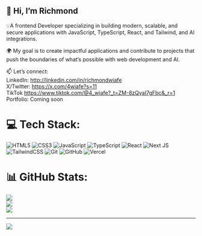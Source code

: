 ## 👋 Hi, I’m Richmond

💡A frontend Developer specializing in building modern, scalable, and secure applications with JavaScript, TypeScript, React, and Tailwind, and AI integrations.

🌍 My goal is to create impactful applications and contribute to projects that push the boundaries of what’s possible with web development and AI.

📫 Let’s connect: <br/>
LinkedIn: http://linkedin.com/in/richmondwiafe <br/>
X/Twitter: https://x.com/4wiafe?s=11 <br/>
TikTok https://www.tiktok.com/@4_wiafe?_t=ZM-8zQyaI7gFbc&_r=1 <br/>
Portfolio: Coming soon <br/>



# 💻 Tech Stack:
![HTML5](https://img.shields.io/badge/html5-%23E34F26.svg?style=for-the-badge&logo=html5&logoColor=white) ![CSS3](https://img.shields.io/badge/css3-%231572B6.svg?style=for-the-badge&logo=css3&logoColor=white) ![JavaScript](https://img.shields.io/badge/javascript-%23323330.svg?style=for-the-badge&logo=javascript&logoColor=%23F7DF1E) ![TypeScript](https://img.shields.io/badge/typescript-%23007ACC.svg?style=for-the-badge&logo=typescript&logoColor=white) ![React](https://img.shields.io/badge/react-%2320232a.svg?style=for-the-badge&logo=react&logoColor=%2361DAFB) ![Next JS](https://img.shields.io/badge/Next-black?style=for-the-badge&logo=next.js&logoColor=white) ![TailwindCSS](https://img.shields.io/badge/tailwindcss-%2338B2AC.svg?style=for-the-badge&logo=tailwind-css&logoColor=white) ![Git](https://img.shields.io/badge/git-%23F05033.svg?style=for-the-badge&logo=git&logoColor=white) ![GitHub](https://img.shields.io/badge/github-%23121011.svg?style=for-the-badge&logo=github&logoColor=white) ![Vercel](https://img.shields.io/badge/vercel-%23000000.svg?style=for-the-badge&logo=vercel&logoColor=white)
# 📊 GitHub Stats:
![](https://github-readme-stats.vercel.app/api?username=4wiafe&theme=tokyonight&hide_border=false&include_all_commits=false&count_private=false)<br/>
![](https://nirzak-streak-stats.vercel.app/?user=4wiafe&theme=tokyonight&hide_border=false)<br/>
![](https://github-readme-stats.vercel.app/api/top-langs/?username=4wiafe&theme=tokyonight&hide_border=false&include_all_commits=false&count_private=false&layout=compact)

---
[![](https://visitcount.itsvg.in/api?id=4wiafe&icon=0&color=0)](https://visitcount.itsvg.in)

<!-- Proudly created with GPRM ( https://gprm.itsvg.in ) -->
